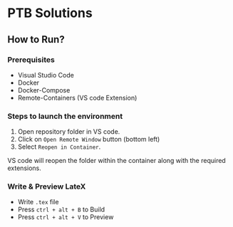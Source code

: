 # PTB Solutions

## How to Run?

### Prerequisites
* Visual Studio Code
* Docker 
* Docker-Compose
* Remote-Containers (VS code Extension)

### Steps to launch the environment
1. Open repository folder in VS code.
2. Click on `Open Remote Window` button (bottom left)
3. Select `Reopen in Container`.

VS code will reopen the folder within the container along with the required extensions. 

### Write & Preview LateX
* Write `.tex` file
* Press `ctrl + alt + B` to Build
* Press `ctrl + alt + V` to Preview
